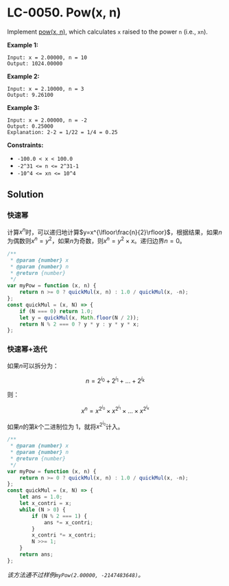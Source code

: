 # LC-0050. Pow(x, n)

Implement [pow(x, n)](http://www.cplusplus.com/reference/valarray/pow/), which calculates `x` raised to the power `n` (i.e., `xn`).

**Example 1:**

```
Input: x = 2.00000, n = 10
Output: 1024.00000
```

**Example 2:**

```
Input: x = 2.10000, n = 3
Output: 9.26100
```

**Example 3:**

```
Input: x = 2.00000, n = -2
Output: 0.25000
Explanation: 2-2 = 1/22 = 1/4 = 0.25
```

**Constraints:**

-   `-100.0 < x < 100.0`
-   `-2^31 <= n <= 2^31-1`
-   `-10^4 <= xn <= 10^4`

## Solution

### 快速幂

计算$x^n$时，可以递归地计算$y=x^{\lfloor\frac{n}{2}\rfloor}$，根据结果，如果$n$为偶数则$x^{n}=y^{2}$，如果$n$为奇数，则$x^{n}=y^{2}\times x$。递归边界$n=0$。

```javascript
/**
 * @param {number} x
 * @param {number} n
 * @return {number}
 */
var myPow = function (x, n) {
    return n >= 0 ? quickMul(x, n) : 1.0 / quickMul(x, -n);
};
const quickMul = (x, N) => {
    if (N === 0) return 1.0;
    let y = quickMul(x, Math.floor(N / 2));
    return N % 2 === 0 ? y * y : y * y * x;
};
```

### 快速幂+迭代

如果$n$可以拆分为：

$$
n = 2^{i_{0}} + 2^{i_{1}} + ... + 2^{i_{k}}
$$

则：

$$
x^{n} = x^{2^{i_{0}}} \times x^{2^{i_{1}}} \times ... \times x^{2^{i_{k}}}
$$

如果$n$的第$k$个二进制位为 1，就将$x^{2^{i_{0}}}$计入。

```javascript
/**
 * @param {number} x
 * @param {number} n
 * @return {number}
 */
var myPow = function (x, n) {
    return n >= 0 ? quickMul(x, n) : 1.0 / quickMul(x, -n);
};
const quickMul = (x, N) => {
    let ans = 1.0;
    let x_contri = x;
    while (N > 0) {
        if (N % 2 === 1) {
            ans *= x_contri;
        }
        x_contri *= x_contri;
        N >>= 1;
    }
    return ans;
};
```

_该方法通不过样例`myPow(2.00000, -2147483648)`。_
